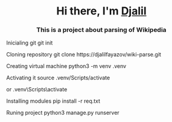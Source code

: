 <h1 align="center">Hi there, I'm <a href="https://t.me/djalilfayazov" target="_blank">Djalil</a></h1>
<h3 align="center">This is a project about parsing of Wikipedia</h3>

Inicialing git
    git init
    
Cloning repository
    git clone https://djalilfayazov/wiki-parse.git
    
Creating virtual machine
    python3 -m venv .venv
    
Activating it
    source .venv/Scripts/activate
    
or
    .venv\Scripts\activate
    
Installing modules
    pip install -r req.txt
    
Runing project
    python3 manage.py runserver

